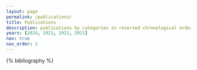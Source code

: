 ```yaml
---
layout: page
permalink: /publications/
title: Publications
description: publications by categories in reversed chronological order.<br/>* = equal contribution.
years: [2024, 2023, 2022, 2021]
nav: true
nav_order: 2
---
```


<!-- _pages/publications.md -->
<div class="publications">

{% bibliography %}

</div>

